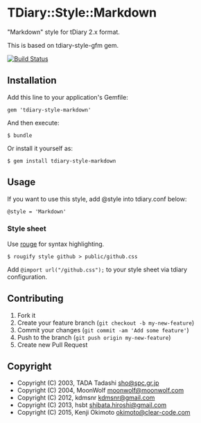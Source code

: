 # TDiary::Style::Markdown

"Markdown" style for tDiary 2.x format.

This is based on tdiary-style-gfm gem.

[![Build Status](https://travis-ci.org/clear-code/tdiary-style-markdown.svg?branch=master)](https://travis-ci.org/clear-code/tdiary-style-markdown)

## Installation

Add this line to your application's Gemfile:

    gem 'tdiary-style-markdown'

And then execute:

    $ bundle

Or install it yourself as:

    $ gem install tdiary-style-markdown

## Usage

If you want to use this style, add @style into tdiary.conf below:

    @style = 'Markdown'

### Style sheet

Use [rouge](https://github.com/jneen/rouge) for syntax highlighting.

```text
$ rougify style github > public/github.css
```

Add `@import url("/github.css");` to your style sheet via tdiary
configuration.

## Contributing

1. Fork it
2. Create your feature branch (`git checkout -b my-new-feature`)
3. Commit your changes (`git commit -am 'Add some feature'`)
4. Push to the branch (`git push origin my-new-feature`)
5. Create new Pull Request

## Copyright

 * Copyright (C) 2003, TADA Tadashi <sho@spc.gr.jp>
 * Copyright (C) 2004, MoonWolf <moonwolf@moonwolf.com>
 * Copyright (C) 2012, kdmsnr <kdmsnr@gmail.com>
 * Copyright (C) 2013, hsbt <shibata.hiroshi@gmail.com>
 * Copyright (C) 2015, Kenji Okimoto <okimoto@clear-code.com>
